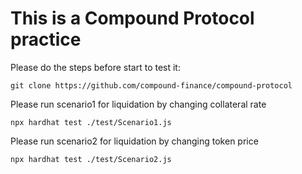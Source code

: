# This is a Compound Protocol practice 

Please do the steps before start to test it:

```shell
git clone https://github.com/compound-finance/compound-protocol
```

Please run scenario1 for liquidation by changing collateral rate 

```shell
npx hardhat test ./test/Scenario1.js
```

Please run scenario2 for liquidation by changing token price 

```shell
npx hardhat test ./test/Scenario2.js
```


